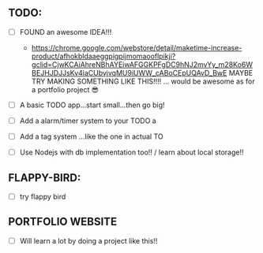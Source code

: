 
## TODO:
- [ ] FOUND an awesome IDEA!!!
  - https://chrome.google.com/webstore/detail/maketime-increase-product/afhokbldaaeggpigpijmomaooflpikji?gclid=CjwKCAiAhreNBhAYEiwAFGGKPFgDC9hNJ2mvYy_m28Ko6WBEJHJDJJsKv4iaCUbvjvqMU9iUWW_cABoCEpUQAvD_BwE
  MAYBE TRY MAKING SOMETHING LIKE THIS!!!!  ... would be awesome as for a portfolio project 😎

- [ ]  A basic TODO app...start small...then go big!
- [ ] Add a alarm/timer system to your TODO a
- [ ] Add a tag system ...like the one in actual TO
- [ ] Use Nodejs with db implementation too!! /  learn about local storage!!
  
## FLAPPY-BIRD:
- [ ] try flappy bird

## PORTFOLIO WEBSITE
- [ ] Will learn a lot by doing a project like this!!